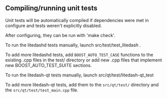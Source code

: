 Compiling/running unit tests
------------------------------------

Unit tests will be automatically compiled if dependencies were met in configure
and tests weren't explicitly disabled.

After configuring, they can be run with 'make check'.

To run the litedashd tests manually, launch src/test/test_litedash .

To add more litedashd tests, add `BOOST_AUTO_TEST_CASE` functions to the existing
.cpp files in the test/ directory or add new .cpp files that
implement new BOOST_AUTO_TEST_SUITE sections.

To run the litedash-qt tests manually, launch src/qt/test/litedash-qt_test

To add more litedash-qt tests, add them to the `src/qt/test/` directory and
the `src/qt/test/test_main.cpp` file.
